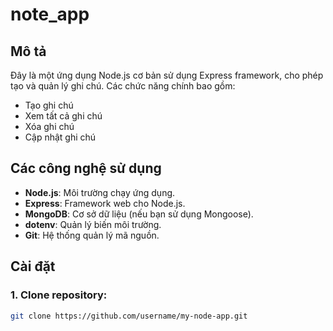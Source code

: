 # note_app

## Mô tả

Đây là một ứng dụng Node.js cơ bản sử dụng Express framework, cho phép tạo và quản lý ghi chú. Các chức năng chính bao gồm:

- Tạo ghi chú
- Xem tất cả ghi chú
- Xóa ghi chú
- Cập nhật ghi chú

## Các công nghệ sử dụng

- **Node.js**: Môi trường chạy ứng dụng.
- **Express**: Framework web cho Node.js.
- **MongoDB**: Cơ sở dữ liệu (nếu bạn sử dụng Mongoose).
- **dotenv**: Quản lý biến môi trường.
- **Git**: Hệ thống quản lý mã nguồn.

## Cài đặt

### 1. Clone repository:

```bash
git clone https://github.com/username/my-node-app.git

